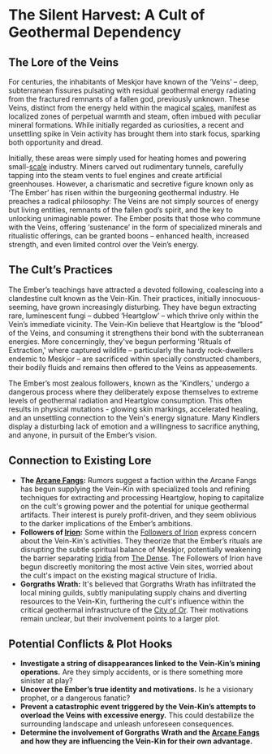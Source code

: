 # The Silent Harvest: A Cult of Geothermal Dependency

## The Lore of the Veins

For centuries, the inhabitants of Meskjor have known of the ‘Veins’ – deep, subterranean fissures pulsating with residual geothermal energy radiating from the fractured remnants of a fallen god, previously unknown. These Veins, distinct from the energy held within the magical [scales](/geography/landmark/scale.md), manifest as localized zones of perpetual warmth and steam, often imbued with peculiar mineral formations. While initially regarded as curiosities, a recent and unsettling spike in Vein activity has brought them into stark focus, sparking both opportunity and dread.

Initially, these areas were simply used for heating homes and powering small-[scale](/geography/landmark/scale.md) industry. Miners carved out rudimentary tunnels, carefully tapping into the steam vents to fuel engines and create artificial greenhouses. However, a charismatic and secretive figure known only as ‘The Ember’ has risen within the burgeoning geothermal industry. He preaches a radical philosophy: The Veins are not simply sources of energy but living entities, remnants of the fallen god’s spirit, and the key to unlocking unimaginable power. The Ember posits that those who commune with the Veins, offering ‘sustenance’ in the form of specialized minerals and ritualistic offerings, can be granted boons – enhanced health, increased strength, and even limited control over the Vein’s energy.

## The Cult’s Practices

The Ember’s teachings have attracted a devoted following, coalescing into a clandestine cult known as the Vein-Kin. Their practices, initially innocuous-seeming, have grown increasingly disturbing. They have begun extracting rare, luminescent fungi – dubbed ‘Heartglow’ – which thrive only within the Vein’s immediate vicinity. The Vein-Kin believe that Heartglow is the “blood” of the Veins, and consuming it strengthens their bond with the subterranean energies. More concerningly, they've begun performing 'Rituals of Extraction,' where captured wildlife – particularly the hardy rock-dwellers endemic to Meskjor – are sacrificed within specially constructed chambers, their bodily fluids and remains then offered to the Veins as appeasements. 

The Ember’s most zealous followers, known as the 'Kindlers,' undergo a dangerous process where they deliberately expose themselves to extreme levels of geothermal radiation and Heartglow consumption. This often results in physical mutations - glowing skin markings, accelerated healing, and an unsettling connection to the Vein's energy signature. Many Kindlers display a disturbing lack of emotion and a willingness to sacrifice anything, and anyone, in pursuit of the Ember’s vision.

## Connection to Existing Lore

*   **The [Arcane Fangs](/structure/society/factions/arcane-fangs.md):** Rumors suggest a faction within the Arcane Fangs has begun supplying the Vein-Kin with specialized tools and refining techniques for extracting and processing Heartglow, hoping to capitalize on the cult's growing power and the potential for unique geothermal artifacts. Their interest is purely profit-driven, and they seem oblivious to the darker implications of the Ember’s ambitions.
*   **Followers of [Irion](/being/deity/irion.md):** Some within the [Followers of Irion](/structure/society/factions/followers-of-irion.md) express concern about the Vein-Kin's activities. They theorize that the Ember’s rituals are disrupting the subtle spiritual balance of Meskjor, potentially weakening the barrier separating [Iridia](/geography/world/iridia.md) from [The Dense](/geography/realm/the-dense.md). The Followers of Irion have begun discreetly monitoring the most active Vein sites, worried about the cult's impact on the existing magical structure of Iridia.
*   **Gorgraths Wrath:** It's believed that Gorgraths Wrath has infiltrated the local mining guilds, subtly manipulating supply chains and diverting resources to the Vein-Kin, furthering the cult's influence within the critical geothermal infrastructure of the [City of Or](/geography/settlement/city/city-of-or.md). Their motivations remain unclear, but their involvement points to a larger plot.

## Potential Conflicts & Plot Hooks

*   **Investigate a string of disappearances linked to the Vein-Kin’s mining operations.** Are they simply accidents, or is there something more sinister at play?
*   **Uncover the Ember’s true identity and motivations.** Is he a visionary prophet, or a dangerous fanatic?
*   **Prevent a catastrophic event triggered by the Vein-Kin’s attempts to overload the Veins with excessive energy.** This could destabilize the surrounding landscape and unleash unforeseen consequences.
*   **Determine the involvement of Gorgraths Wrath and the [Arcane Fangs](/structure/society/factions/arcane-fangs.md) and how they are influencing the Vein-Kin for their own advantage.**
